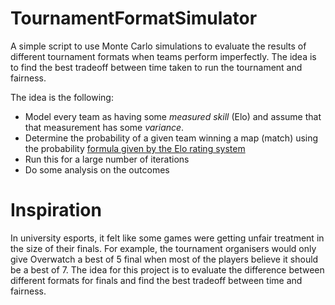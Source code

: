 # TournamentFormatSimulator
A simple script to use Monte Carlo simulations to evaluate the results of different tournament formats when teams perform imperfectly. The idea is to find the best tradeoff between time taken to run the tournament and fairness.

The idea is the following:
- Model every team as having some *measured skill* (Elo) and assume that that measurement has some *variance*.
- Determine the probability of a given team winning a map (match) using the probability [formula given by the Elo rating system](https://en.wikipedia.org/wiki/Elo_rating_system#Theory)
- Run this for a large number of iterations
- Do some analysis on the outcomes

# Inspiration
In university esports, it felt like some games were getting unfair treatment in the size of their finals. For example, the tournament organisers would only give Overwatch a best of 5 final when most of the players believe it should be a best of 7. The idea for this project is to evaluate the difference between different formats for finals and find the best tradeoff between time and fairness.

